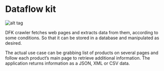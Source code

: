 # Dataflow kit

![alt tag](https://raw.githubusercontent.com/slotix/dataflowkit/master/images/dfk-logo/logo-mini.png)


DFK crawler fetches web pages and extracts data from them, according to some conditions. So that it can be stored in a database and manipulated as desired.

The actual use case can be grabbing list of products on several pages and follow each product’s main page to retrieve additional information. The application returns information as a JSON, XML or CSV data.
